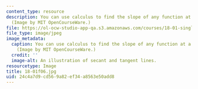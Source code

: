 ```yaml
---
content_type: resource
description: You can use calculus to find the slope of any function at a given point.
  (Image by MIT OpenCourseWare.)
file: https://ol-ocw-studio-app-qa.s3.amazonaws.com/courses/18-01-single-variable-calculus-fall-2006/24c4a7d9cd569a82ef34a8563e50add8_18-01f06.jpg
file_type: image/jpeg
image_metadata:
  caption: You can use calculus to find the slope of any function at a given point.
    (Image by MIT OpenCourseWare.)
  credit: ''
  image-alt: An illustration of secant and tangent lines.
resourcetype: Image
title: 18-01f06.jpg
uid: 24c4a7d9-cd56-9a82-ef34-a8563e50add8
---
```

